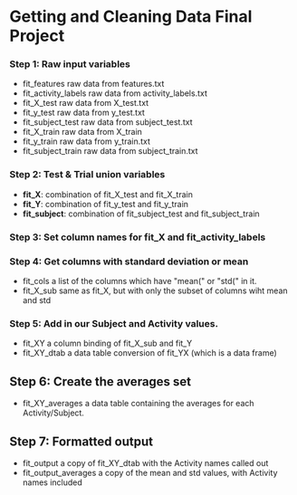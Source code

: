 # Getting and Cleaning Data Final Project

### Step 1: Raw input variables
* fit_features         raw data from features.txt
* fit_activity_labels  raw data from activity_labels.txt
* fit_X_test           raw data from X_test.txt
* fit_y_test           raw data from y_test.txt
* fit_subject_test     raw data from subject_test.txt
* fit_X_train          raw data from X_train
* fit_y_train          raw data from y_train.txt
* fit_subject_train    raw data from subject_train.txt

### Step 2: Test & Trial union variables
* <b>fit_X</b>:               combination of fit_X_test and fit_X_train
* <b>fit_Y</b>:              combination of fit_y_test and fit_y_train
* <b>fit_subject</b>:          combination of fit_subject_test and fit_subject_train

### Step 3: Set column names for fit_X and fit_activity_labels

### Step 4: Get columns with standard deviation or mean
* fit_cols             a list of the columns which have "mean(" or "std(" in it.
* fit_X_sub            same as fit_X, but with only the subset of columns wiht mean and std

### Step 5: Add in our Subject and Activity values.
* fit_XY               a column binding of fit_X_sub and fit_Y
* fit_XY_dtab          a data table conversion of fit_YX (which is a data frame)

## Step 6:  Create the averages set
* fit_XY_averages      a data table containing the averages for each Activity/Subject.

## Step 7:  Formatted output
* fit_output            a copy of fit_XY_dtab with the Activity names called out
* fit_output_averages  a copy of the mean and std values, with Activity names included
